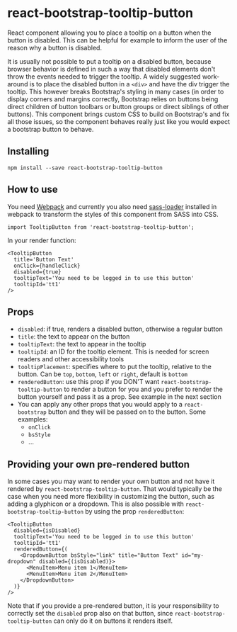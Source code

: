 react-bootstrap-tooltip-button
==============================

React component allowing you to place a tooltip on a button when the button is disabled. This can be helpful for example to inform the user of the reason why a button is disabled.

It is usually not possible to put a tooltip on a disabled button, because browser behavior is defined in such a way that disabled elements don't throw the events needed to trigger the tooltip. A widely suggested work-around is to place the disabled button in a `<div>` and have the div trigger the tooltip. This however breaks Bootstrap's styling in many cases (in order to display corners and margins correctly, Bootstrap relies on buttons being direct children of button toolbars or button groups or direct siblings of other buttons). This component brings custom CSS to build on Bootstrap's and fix all those issues, so the component behaves really just like you would expect a bootstrap button to behave.

Installing
----------

    npm install --save react-bootstrap-tooltip-button

How to use
----------

You need [Webpack](https://webpack.github.io) and currently you also need [sass-loader](https://www.npmjs.com/package/sass-loader) installed in webpack to transform the styles of this component from SASS into CSS.

    import TooltipButton from 'react-bootstrap-tooltip-button';

In your render function:

    <TooltipButton
      title='Button Text'
      onClick={handleClick}
      disabled={true}
      tooltipText='You need to be logged in to use this button'
      tooltipId='tt1'
    />

Props
-----

- `disabled`: if true, renders a disabled button, otherwise a regular button
- `title`: the text to appear on the button
- `tooltipText`: the text to appear in the tooltip
- `tooltipId`: an ID for the tooltip element. This is needed for screen readers and other accessibility tools
- `tooltipPlacement`: specifies where to put the tooltip, relative to the button. Can be `top`, `bottom`, `left` or `right`, default is `bottom`
- `renderedButton`: use this prop if you DON'T want `react-bootstrap-tooltip-button` to render a button for you and you prefer to render the button yourself and pass it as a prop. See example in the next section
- You can apply any other props that you would apply to a `react-bootstrap` button and they will be passed on to the button. Some examples:
  - `onClick`
  - `bsStyle`
  - ...

Providing your own pre-rendered button
--------------------------------------

In some cases you may want to render your own button and not have it rendered by `react-bootstrap-tooltip-button`. That would typically be the case when you need more flexibility in customizing the button, such as adding a glyphicon or a dropdown. This is also possible with `react-bootstrap-tooltip-button` by using the prop `renderedButton`:

    <TooltipButton
      disabled={isDisabled}
      tooltipText='You need to be logged in to use this button'
      tooltipId='tt1'
      renderedButton={(
        <DropdownButton bsStyle="link" title="Button Text" id="my-dropdown" disabled={(isDisabled)}>
          <MenuItem>Menu item 1</MenuItem>
          <MenuItem>Menu item 2</MenuItem>
        </DropdownButton>
      )}
    />

Note that if you provide a pre-rendered button, it is your responsibility to correctly set the `disabled` prop also on that button, since `react-bootstrap-tooltip-button` can only do it on buttons it renders itself.
